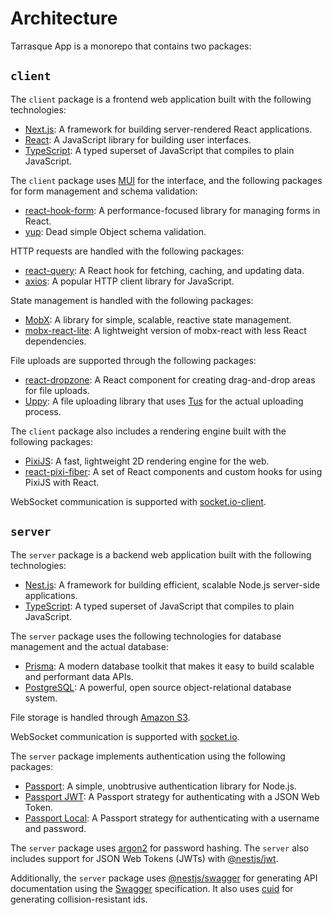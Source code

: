 # Architecture

Tarrasque App is a monorepo that contains two packages:

## `client`

The `client` package is a frontend web application built with the following technologies:

- [Next.js](https://nextjs.org/): A framework for building server-rendered React applications.
- [React](https://reactjs.org/): A JavaScript library for building user interfaces.
- [TypeScript](https://www.typescriptlang.org/): A typed superset of JavaScript that compiles to plain JavaScript.

The `client` package uses [MUI](https://mui.com/) for the interface, and the following packages for form management and schema validation:

- [react-hook-form](https://react-hook-form.com/): A performance-focused library for managing forms in React.
- [yup](https://www.npmjs.com/package/yup): Dead simple Object schema validation.

HTTP requests are handled with the following packages:

- [react-query](https://tanstack.com/query/v4): A React hook for fetching, caching, and updating data.
- [axios](https://axios-http.com/): A popular HTTP client library for JavaScript.

State management is handled with the following packages:

- [MobX](https://mobx.js.org/): A library for simple, scalable, reactive state management.
- [mobx-react-lite](https://www.npmjs.com/package/mobx-react-lite): A lightweight version of mobx-react with less React dependencies.

File uploads are supported through the following packages:

- [react-dropzone](https://react-dropzone.js.org/): A React component for creating drag-and-drop areas for file uploads.
- [Uppy](https://uppy.io/): A file uploading library that uses [Tus](https://tus.io/) for the actual uploading process.

The `client` package also includes a rendering engine built with the following packages:

- [PixiJS](https://pixijs.com/): A fast, lightweight 2D rendering engine for the web.
- [react-pixi-fiber](https://www.npmjs.com/package/react-pixi-fiber): A set of React components and custom hooks for using PixiJS with React.

WebSocket communication is supported with [socket.io-client](https://socket.io/docs/v4/client-api/).

## `server`

The `server` package is a backend web application built with the following technologies:

- [Nest.js](https://nestjs.com/): A framework for building efficient, scalable Node.js server-side applications.
- [TypeScript](https://www.typescriptlang.org/): A typed superset of JavaScript that compiles to plain JavaScript.

The `server` package uses the following technologies for database management and the actual database:

- [Prisma](https://www.prisma.io/): A modern database toolkit that makes it easy to build scalable and performant data APIs.
- [PostgreSQL](https://www.postgresql.org/): A powerful, open source object-relational database system.

File storage is handled through [Amazon S3](https://www.npmjs.com/package/@aws-sdk/client-s3).

WebSocket communication is supported with [socket.io](https://socket.io/).

The `server` package implements authentication using the following packages:

- [Passport](http://www.passportjs.org/): A simple, unobtrusive authentication library for Node.js.
- [Passport JWT](https://www.npmjs.com/package/passport-jwt): A Passport strategy for authenticating with a JSON Web Token.
- [Passport Local](https://www.npmjs.com/package/passport-local): A Passport strategy for authenticating with a username and password.

The `server` package uses [argon2](https://www.npmjs.com/package/argon2) for password hashing. The `server` also includes support for JSON Web Tokens (JWTs) with [@nestjs/jwt](https://www.npmjs.com/package/@nestjs/jwt).

Additionally, the `server` package uses [@nestjs/swagger](https://www.npmjs.com/package/@nestjs/swagger) for generating API documentation using the [Swagger](https://swagger.io/) specification. It also uses [cuid](https://www.npmjs.com/package/cuid) for generating collision-resistant ids.

